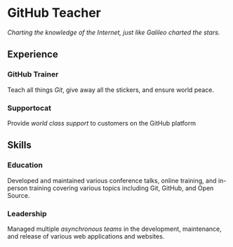 # GitHub Teacher

_Charting the knowledge of the Internet, just like Galileo charted the stars._

## Experience

### GitHub Trainer

Teach all things _Git_, give away all the stickers, and ensure world peace.

<!--
  Note here: Learners -- yup, you found the error!
  Course maintainers -- leave the italics with * instead of _ for the error case.
-->

### Supportocat

Provide _world class support_ to customers on the GitHub platform

## Skills

### Education

Developed and maintained various conference talks, online training, and in-person training covering various topics including Git, GitHub, and Open Source.

### Leadership

Managed multiple _asynchronous teams_ in the development, maintenance, and release of various web applications and websites.
